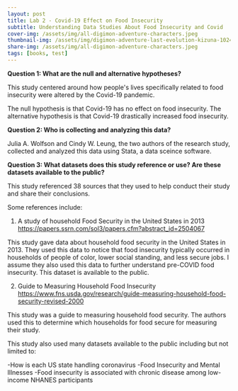 ```yaml
---
layout: post
title: Lab 2 - Covid-19 Effect on Food Insecurity
subtitle: Understanding Data Studies About Food Insecurity and Covid
cover-img: /assets/img/all-digimon-adventure-characters.jpeg
thumbnail-img: /assets/img/digimon-adventure-last-evolution-kizuna-1024x512.jpg
share-img: /assets/img/all-digimon-adventure-characters.jpeg
tags: [books, test]
---
```

**Question 1: What are the null and alternative hypotheses?**

This study centered around how people's lives specifically related to food insecurity were altered by the Covid-19 pandemic.

The null hypothesis is that Covid-19 has no effect on food insecurity.
The alternative hypothesis is that Covid-19 drastically increased food insecurity.

**Question 2: Who is collecting and analyzing this data?**

Julia A. Wolfson and Cindy W. Leung, the two authors of the research study, collected and analyzed this data using Stata, a data sceince software.

**Question 3: What datasets does this study reference or use? Are these datasets available to the public?**

This study referenced 38 sources that they used to help conduct their study and share their conclusions.

Some references include:

1. A study of household Food Security in the United States in 2013
https://papers.ssrn.com/sol3/papers.cfm?abstract_id=2504067

This study gave data about household food security in the United States in 2013. They used this data to notice that food insecurity typically occurred in households of people of color, lower social standing, and less secure jobs. I assume they also used this data to further understand pre-COVID food insecurity. This dataset is available to the public.

2. Guide to Measuring Household Food Insecurity
https://www.fns.usda.gov/research/guide-measuring-household-food-security-revised-2000

This study was a guide to measuring household food security. The authors used this to determine which households for food secure for measuring their study.

This study also used many datasets available to the public including but not limited to:

-How is each US state handling coronavirus
-Food Insecurity and Mental Illnesses
-Food insecurity is associated with chronic disease among low-income NHANES participants






